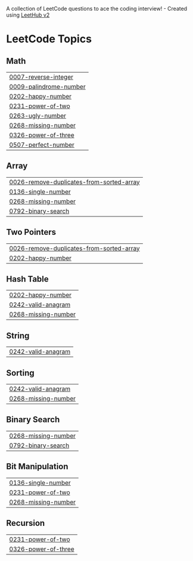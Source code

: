 A collection of LeetCode questions to ace the coding interview! - Created using [LeetHub v2](https://github.com/arunbhardwaj/LeetHub-2.0)
<!---LeetCode Topics Start-->
# LeetCode Topics
## Math
|  |
| ------- |
| [0007-reverse-integer](https://github.com/PraveenKumar05-hub/leetcode-solutions/tree/master/0007-reverse-integer) |
| [0009-palindrome-number](https://github.com/PraveenKumar05-hub/leetcode-solutions/tree/master/0009-palindrome-number) |
| [0202-happy-number](https://github.com/PraveenKumar05-hub/leetcode-solutions/tree/master/0202-happy-number) |
| [0231-power-of-two](https://github.com/PraveenKumar05-hub/leetcode-solutions/tree/master/0231-power-of-two) |
| [0263-ugly-number](https://github.com/PraveenKumar05-hub/leetcode-solutions/tree/master/0263-ugly-number) |
| [0268-missing-number](https://github.com/PraveenKumar05-hub/leetcode-solutions/tree/master/0268-missing-number) |
| [0326-power-of-three](https://github.com/PraveenKumar05-hub/leetcode-solutions/tree/master/0326-power-of-three) |
| [0507-perfect-number](https://github.com/PraveenKumar05-hub/leetcode-solutions/tree/master/0507-perfect-number) |
## Array
|  |
| ------- |
| [0026-remove-duplicates-from-sorted-array](https://github.com/PraveenKumar05-hub/leetcode-solutions/tree/master/0026-remove-duplicates-from-sorted-array) |
| [0136-single-number](https://github.com/PraveenKumar05-hub/leetcode-solutions/tree/master/0136-single-number) |
| [0268-missing-number](https://github.com/PraveenKumar05-hub/leetcode-solutions/tree/master/0268-missing-number) |
| [0792-binary-search](https://github.com/PraveenKumar05-hub/leetcode-solutions/tree/master/0792-binary-search) |
## Two Pointers
|  |
| ------- |
| [0026-remove-duplicates-from-sorted-array](https://github.com/PraveenKumar05-hub/leetcode-solutions/tree/master/0026-remove-duplicates-from-sorted-array) |
| [0202-happy-number](https://github.com/PraveenKumar05-hub/leetcode-solutions/tree/master/0202-happy-number) |
## Hash Table
|  |
| ------- |
| [0202-happy-number](https://github.com/PraveenKumar05-hub/leetcode-solutions/tree/master/0202-happy-number) |
| [0242-valid-anagram](https://github.com/PraveenKumar05-hub/leetcode-solutions/tree/master/0242-valid-anagram) |
| [0268-missing-number](https://github.com/PraveenKumar05-hub/leetcode-solutions/tree/master/0268-missing-number) |
## String
|  |
| ------- |
| [0242-valid-anagram](https://github.com/PraveenKumar05-hub/leetcode-solutions/tree/master/0242-valid-anagram) |
## Sorting
|  |
| ------- |
| [0242-valid-anagram](https://github.com/PraveenKumar05-hub/leetcode-solutions/tree/master/0242-valid-anagram) |
| [0268-missing-number](https://github.com/PraveenKumar05-hub/leetcode-solutions/tree/master/0268-missing-number) |
## Binary Search
|  |
| ------- |
| [0268-missing-number](https://github.com/PraveenKumar05-hub/leetcode-solutions/tree/master/0268-missing-number) |
| [0792-binary-search](https://github.com/PraveenKumar05-hub/leetcode-solutions/tree/master/0792-binary-search) |
## Bit Manipulation
|  |
| ------- |
| [0136-single-number](https://github.com/PraveenKumar05-hub/leetcode-solutions/tree/master/0136-single-number) |
| [0231-power-of-two](https://github.com/PraveenKumar05-hub/leetcode-solutions/tree/master/0231-power-of-two) |
| [0268-missing-number](https://github.com/PraveenKumar05-hub/leetcode-solutions/tree/master/0268-missing-number) |
## Recursion
|  |
| ------- |
| [0231-power-of-two](https://github.com/PraveenKumar05-hub/leetcode-solutions/tree/master/0231-power-of-two) |
| [0326-power-of-three](https://github.com/PraveenKumar05-hub/leetcode-solutions/tree/master/0326-power-of-three) |
<!---LeetCode Topics End-->